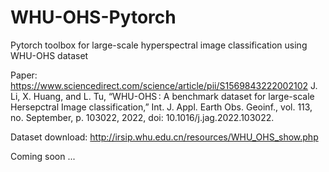 # WHU-OHS-Pytorch
Pytorch toolbox for large-scale hyperspectral image classification using WHU-OHS dataset

Paper: https://www.sciencedirect.com/science/article/pii/S1569843222002102
J. Li, X. Huang, and L. Tu, “WHU-OHS : A benchmark dataset for large-scale Hersepctral Image classification,” Int. J. Appl. Earth Obs. Geoinf., vol. 113, no. September, p. 103022, 2022, doi: 10.1016/j.jag.2022.103022. 

Dataset download: http://irsip.whu.edu.cn/resources/WHU_OHS_show.php

Coming soon ...
